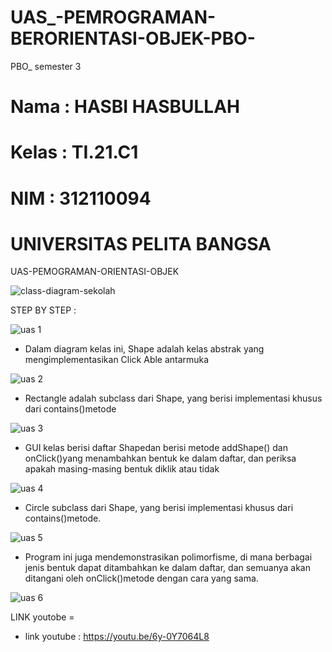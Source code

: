 # UAS_-PEMROGRAMAN-BERORIENTASI-OBJEK-PBO-
PBO_ semester 3

# Nama       : HASBI HASBULLAH
# Kelas      : TI.21.C1
# NIM        : 312110094
# UNIVERSITAS PELITA BANGSA

UAS-PEMOGRAMAN-ORIENTASI-OBJEK



![class-diagram-sekolah](https://user-images.githubusercontent.com/92858927/212736894-1c670954-841a-4991-ad9d-8230da9ffe14.png)




STEP BY STEP  :




![uas 1](https://user-images.githubusercontent.com/92858927/212401264-08fd4922-c655-4e44-89ea-c5f35e6615ef.png)


*   Dalam diagram kelas ini, Shape adalah kelas abstrak yang mengimplementasikan Click Able antarmuka


![uas 2](https://user-images.githubusercontent.com/92858927/212401304-51078885-b4ad-461d-9e8c-ee5fc3dcd2d2.png)

*   Rectangle adalah subclass dari Shape, yang berisi implementasi khusus dari contains()metode




![uas 3](https://user-images.githubusercontent.com/92858927/212401351-8a29c157-888f-4786-a8b1-10a1605f1732.png)


*   GUI kelas berisi daftar Shapedan berisi metode addShape() dan onClick()yang menambahkan bentuk ke dalam daftar, dan periksa apakah masing-masing bentuk diklik atau       tidak



![uas 4](https://user-images.githubusercontent.com/92858927/212401377-8afe3ae2-ff55-41d6-95ea-5fe055be3c0f.png)


*   Circle subclass dari Shape, yang berisi implementasi khusus dari contains()metode.

![uas 5](https://user-images.githubusercontent.com/92858927/212401399-6192fa03-b43a-41f5-a949-60827a9a506c.png)

*   Program ini juga mendemonstrasikan polimorfisme, di mana berbagai jenis bentuk dapat ditambahkan ke dalam daftar, dan semuanya akan ditangani oleh onClick()metode        dengan cara yang sama.

![uas 6](https://user-images.githubusercontent.com/92858927/212401475-c2932e12-41f0-4696-be44-3c10266f10c9.png)


LINK youtobe    =
*   link youtube :
         https://youtu.be/6y-0Y7064L8
